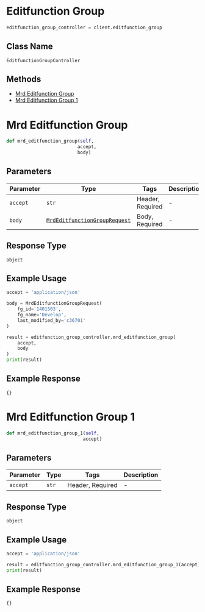 # Editfunction Group

```python
editfunction_group_controller = client.editfunction_group
```

## Class Name

`EditfunctionGroupController`

## Methods

* [Mrd Editfunction Group](../../doc/controllers/editfunction-group.md#mrd-editfunction-group)
* [Mrd Editfunction Group 1](../../doc/controllers/editfunction-group.md#mrd-editfunction-group-1)


# Mrd Editfunction Group

```python
def mrd_editfunction_group(self,
                          accept,
                          body)
```

## Parameters

| Parameter | Type | Tags | Description |
|  --- | --- | --- | --- |
| `accept` | `str` | Header, Required | - |
| `body` | [`MrdEditfunctionGroupRequest`](../../doc/models/mrd-editfunction-group-request.md) | Body, Required | - |

## Response Type

`object`

## Example Usage

```python
accept = 'application/json'

body = MrdEditfunctionGroupRequest(
    fg_id='1401503',
    fg_name='Develop',
    last_modified_by='c36701'
)

result = editfunction_group_controller.mrd_editfunction_group(
    accept,
    body
)
print(result)
```

## Example Response

```
{}
```


# Mrd Editfunction Group 1

```python
def mrd_editfunction_group_1(self,
                            accept)
```

## Parameters

| Parameter | Type | Tags | Description |
|  --- | --- | --- | --- |
| `accept` | `str` | Header, Required | - |

## Response Type

`object`

## Example Usage

```python
accept = 'application/json'

result = editfunction_group_controller.mrd_editfunction_group_1(accept)
print(result)
```

## Example Response

```
{}
```

